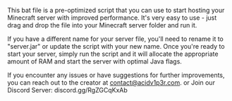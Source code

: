This bat file is a pre-optimized script that you can use to start hosting your Minecraft server with improved performance. It's very easy to use - just drag and drop the file into your Minecraft server folder and run it.

If you have a different name for your server file, you'll need to rename it to "server.jar" or update the script with your new name. Once you're ready to start your server, simply run the script and it will allocate the appropriate amount of RAM and start the server with optimal Java flags.

If you encounter any issues or have suggestions for further improvements, you can reach out to the creator at contact@acidv1p3r.com. or Join our Discord Server: discord.gg/RgZGCqKxAb
